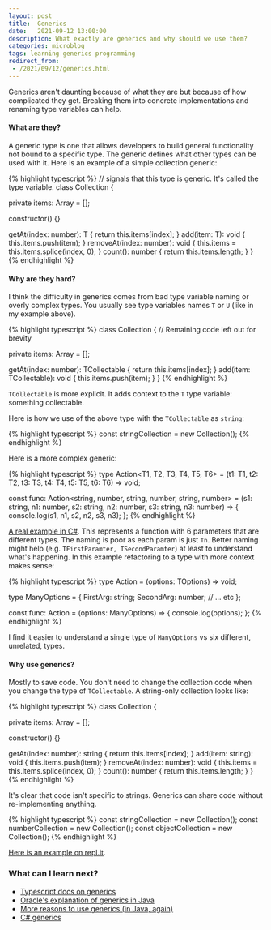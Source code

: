 ```yaml
---
layout: post
title:  Generics
date:   2021-09-12 13:00:00
description: What exactly are generics and why should we use them?
categories: microblog
tags: learning generics programming
redirect_from:
 - /2021/09/12/generics.html
---
```


Generics aren't daunting because of what they are but because of how complicated they get. Breaking them into concrete implementations and renaming type variables can help.

#### What are they?

A generic type is one that allows developers to build general functionality not bound to a specific type. The generic defines what other types can be used with it. Here is an example of a simple collection generic:

{% highlight typescript %}
// <T> signals that this type is generic. It's called the type variable.
class Collection<T> {

  private items: Array<T> = [];

  constructor() {}

  getAt(index: number): T {
    return this.items[index];
  }
  add(item: T): void {
    this.items.push(item);
  }
  removeAt(index: number): void {
    this.items = this.items.splice(index, 0);
  }
  count(): number {
    return this.items.length;
  }
}
{% endhighlight %}

#### Why are they hard?

I think the difficulty in generics comes from bad type variable naming or overly complex types. You usually see type variables names `T` or `U` (like in my example above).

{% highlight typescript %}
class Collection<TCollectable> {
  // Remaining code left out for brevity

  private items: Array<TCollectable> = [];

  getAt(index: number): TCollectable {
    return this.items[index];
  }
  add(item: TCollectable): void {
    this.items.push(item);
  }
}
{% endhighlight %}

`TCollectable` is more explicit. It adds context to the `T` type variable: something collectable.

Here is how we use of the above type with the `TCollectable` as `string`:

{% highlight typescript %}
const stringCollection = new Collection<string>();
{% endhighlight %}

Here is a more complex generic:

{% highlight typescript %}
type Action<T1, T2, T3, T4, T5, T6> = (t1: T1, t2: T2, t3: T3, t4: T4, t5: T5, t6: T6) => void;

const func: Action<string, number, string, number, string, number> = (s1: string, n1: number, s2: string, n2: number, s3: string, n3: number) => {
  console.log(s1, n1, s2, n2, s3, n3);
};
{% endhighlight %}

[A real example in C#](https://docs.microsoft.com/en-us/dotnet/api/system.action-16?view=net-5.0). This represents a function with 6 parameters that are different types. The naming is poor as each param is just `Tn`. Better naming might help (e.g. `TFirstParamter, TSecondParamter`) at least to understand what's happening. In this example refactoring to a type with more context makes sense:

{% highlight typescript %}
type Action<TOptions> = (options: TOptions) => void;

type ManyOptions = {
  FirstArg: string;
  SecondArg: number;
  // ... etc
};

const func: Action<ManyOptions> = (options: ManyOptions) => {
  console.log(options);
};
{% endhighlight %}

I find it easier to understand a single type of `ManyOptions` vs six different, unrelated, types.

#### Why use generics?

Mostly to save code. You don't need to change the collection code when you change the type of `TCollectable`. A string-only collection looks like:

{% highlight typescript %}
class Collection {

  private items: Array<string> = [];

  constructor() {}

  getAt(index: number): string {
    return this.items[index];
  }
  add(item: string): void {
    this.items.push(item);
  }
  removeAt(index: number): void {
    this.items = this.items.splice(index, 0);
  }
  count(): number {
    return this.items.length;
  }
}
{% endhighlight %}

It's clear that code isn't specific to strings. Generics can share code without re-implementing anything.

{% highlight typescript %}
const stringCollection = new Collection<string>();
const numberCollection = new Collection<number>();
const objectCollection = new Collection<Object>();
{% endhighlight %}

[Here is an example on repl.it](https://replit.com/@cjhoward92/Generics).

### What can I learn next?

- [Typescript docs on generics](https://www.typescriptlang.org/docs/handbook/2/generics.html)
- [Oracle's explanation of generics in Java](https://www.oracle.com/technical-resources/articles/java/juneau-generics.html)
- [More reasons to use generics (in Java, again)](https://docs.oracle.com/javase/tutorial/java/generics/why.html)
- [C# generics](https://docs.microsoft.com/en-us/dotnet/csharp/fundamentals/types/generics)
